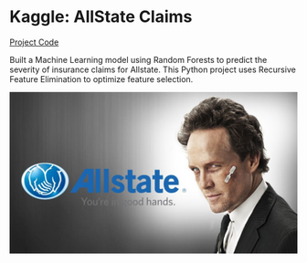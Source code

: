 # Kaggle: AllState Claims 
[Project Code](https://github.com/jquickgh/Kaggle-Allstate-Claims-Severity/blob/master/allstate8.ipynb)  

Built a Machine Learning model using Random Forests to predict the severity of insurance claims for Allstate. This Python project uses Recursive Feature Elimination to optimize feature selection.

[//]: # (Image References)

[im01]: ./allstate.jpg "Allstate Claims"

![alt text][im01]


